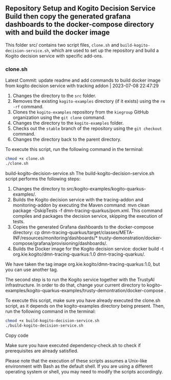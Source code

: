 ## Repository Setup and Kogito Decision Service Build then copy the generated grafana dashboards to the docker-compose directory with and build the docker image

This folder src/ contains two script files, `clone.sh` and `build-kogito-decision-service.sh`, which are used to set up the repository and build a Kogito decision service with specific add-ons.

### clone.sh

Latest Commit: update readme and add commands to build docker image from kogito decision service with tracking addon | 2023-07-08 22:47:29

1. Changes the directory to the `src` folder.
2. Removes the existing `kogito-examples` directory (if it exists) using the `rm -rf` command.
3. Clones the `kogito-examples` repository from the `kiegroup` GitHub organization using the `git clone` command.
4. Changes the directory to the `kogito-examples` folder.
5. Checks out the `stable` branch of the repository using the `git checkout` command.
6. Changes the directory back to the parent directory.

To execute this script, run the following command in the terminal:

```bash
chmod +x clone.sh
./clone.sh
```

build-kogito-decision-service.sh
The build-kogito-decision-service.sh script performs the following steps:

1. Changes the directory to src/kogito-examples/kogito-quarkus-examples/.
2. Builds the Kogito decision service with the tracing-addon and monitoring-addon by executing the Maven command: mvn clean package -DskipTests -f dmn-tracing-quarkus/pom.xml. This command compiles and packages the decision service, skipping the execution of tests.
3. Copies the generated Grafana dashboards to the docker-compose directory: cp dmn-tracing-quarkus/target/classes/META-INF/resources/monitoring/dashboards/\* trusty-demonstration/docker-compose/grafana/provisioning/dashboards/.
4. Builds the Docker image for the Kogito decision service: docker build -t org.kie.kogito/dmn-tracing-quarkus:1.0 dmn-tracing-quarkus/.

We have taken the tag image org.kie.kogito/dmn-tracing-quarkus:1.0, but you can use another tag.

The second step is to run the Kogito service together with the TrustyAI infrastructure. In order to do that, change your current directory to kogito-examples/kogito-quarkus-examples/trusty-demontration/docker-compose .

To execute this script, make sure you have already executed the clone.sh script, as it depends on the kogito-examples directory being present. Then, run the following command in the terminal:

```bash
chmod +x build-kogito-decision-service.sh
./build-kogito-decision-service.sh

```

Copy code

Make sure you have executed dependency-check.sh to check if prerequisites are already satisfied.

Please note that the execution of these scripts assumes a Unix-like environment with Bash as the default shell. If you are using a different operating system or shell, you may need to modify the scripts accordingly.
